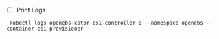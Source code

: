 

- [ ] Print Logs

```
 kubectl logs openebs-cstor-csi-controller-0 --namespace openebs --container csi-provisioner
```
